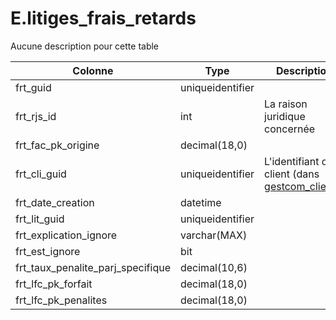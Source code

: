 # E.litiges_frais_retards

Aucune description pour cette table

Colonne|Type|Description
---|---|---
frt_guid|uniqueidentifier|
frt_rjs_id|int|La raison juridique concernée 
frt_fac_pk_origine|decimal(18,0)|
frt_cli_guid|uniqueidentifier|L'identifiant du client (dans [gestcom_clients](generated_gestcom_clients.md)) 
frt_date_creation|datetime|
frt_lit_guid|uniqueidentifier|
frt_explication_ignore|varchar(MAX)|
frt_est_ignore|bit|
frt_taux_penalite_parj_specifique|decimal(10,6)|
frt_lfc_pk_forfait|decimal(18,0)|
frt_lfc_pk_penalites|decimal(18,0)|
